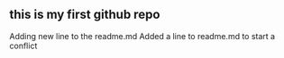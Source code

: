  ## this is my first github repo

Adding new line to the readme.md
Added a line to readme.md to start a conflict